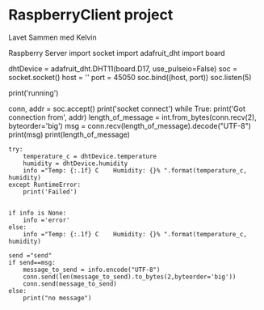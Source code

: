 # RaspberryClient project
Lavet Sammen med Kelvin


Raspberry Server
import socket
import adafruit_dht
import board

dhtDevice = adafruit_dht.DHT11(board.D17, use_pulseio=False)
soc = socket.socket()
host = ''
port = 45050
soc.bind((host, port))
soc.listen(5)

print('running')


conn, addr = soc.accept()
print('socket connect')
while True:
    print('Got connection from', addr)
    length_of_message = int.from_bytes(conn.recv(2), byteorder='big')
    msg = conn.recv(length_of_message).decode("UTF-8")
    print(msg)
    print(length_of_message)
    
    try:
        temperature_c = dhtDevice.temperature
        humidity = dhtDevice.humidity
        info ="Temp: {:.1f} C    Humidity: {}% ".format(temperature_c, humidity)
    except RuntimeError:
        print('Failed')


    if info is None:
        info ='error'
    else:
        info ="Temp: {:.1f} C    Humidity: {}% ".format(temperature_c, humidity)

    send ="send"
    if send==msg:
        message_to_send = info.encode("UTF-8")
        conn.send(len(message_to_send).to_bytes(2,byteorder='big'))
        conn.send(message_to_send)
    else:
        print("no message")
